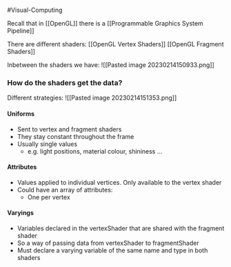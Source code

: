 #Visual-Computing 

Recall that in [[OpenGL]] there is a [[Programmable Graphics System Pipeline]]

There are different shaders:
[[OpenGL Vertex Shaders]]
[[OpenGL Fragment Shaders]]

Inbetween the shaders we have:
![[Pasted image 20230214150933.png]]

### How do the shaders get the data?
Different strategies:
![[Pasted image 20230214151353.png]]

#### Uniforms
- Sent to vertex and fragment shaders
- They stay constant throughout the frame
- Usually single values  
	- e.g. light positions, material colour, shininess ...

#### Attributes
- Values applied to individual vertices. Only available to the vertex shader  
- Could have an array of attributes:  
	- One per vertex

#### Varyings
- Variables declared in the vertexShader that are shared with the fragment shader  
- So a way of passing data from vertexShader to fragmentShader
- Must declare a varying variable of the same name and type in both shaders

